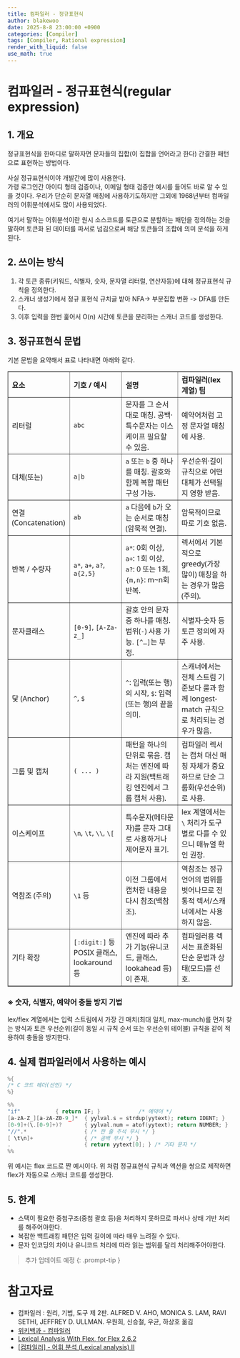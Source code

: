 ```yaml
---
title: 컴파일러 - 정규표현식
author: blakewoo
date: 2025-8-8 23:00:00 +0900
categories: [Compiler]
tags: [Compiler, Rational expression] 
render_with_liquid: false
use_math: true
---
```


# 컴파일러 - 정규표현식(regular expression)
## 1. 개요
정규표현식을 한마디로 말하자면 문자들의 집합(이 집합을 언어라고 한다) 간결한 패턴으로 표현하는 방법이다.

사실 정규표현식이야 개발간에 많이 사용한다.   
가령 로그인간 아이디 형태 검증이나, 이메일 형태 검증만 예시를 들어도 바로 알 수 있을 것이다.
우리가 단순히 문자열 매칭에 사용하기도하지만 그외에 1968년부터 컴파일러의 어휘분석에서도 많이 사용되었다.

여기서 말하는 어휘분석이란 원시 소스코드를 토큰으로 분할하는 패턴을 정의하는 것을 말하며 토큰화 된 데이터를
파서로 넘김으로써 해당 토큰들의 조합에 의미 분석을 하게 된다.

## 2. 쓰이는 방식
1. 각 토큰 종류(키워드, 식별자, 숫자, 문자열 리터럴, 연산자등)에 대해 정규표현식 규칙을 정의한다.
2. 스캐너 생성기에서 정규 표현식 규치글 받아 NFA-> 부분집합 변환 -> DFA를 만든다.
3. 이후 입력을 한번 훑어서 O(n) 시간에 토큰을 분리하는 스캐너 코드를 생성한다. 

## 3. 정규표현식 문법
기본 문법을 요약해서 표로 나타내면 아래와 같다.

<table border="1" cellspacing="0" style="border-collapse:collapse; font-family:system-ui, -apple-system, 'Segoe UI', Roboto, 'Noto Sans', 'Helvetica Neue', Arial; width:100%; max-width:900px;">
  <thead>
    <tr>
      <th style="text-align:left;">요소</th>
      <th style="text-align:left;">기호 / 예시</th>
      <th style="text-align:left;">설명</th>
      <th style="text-align:left;">컴파일러(lex 계열) 팁</th>
    </tr>
  </thead>
  <tbody>
    <tr>
      <td>리터럴</td>
      <td><code>abc</code></td>
      <td>문자를 그 순서대로 매칭. 공백·특수문자는 이스케이프 필요할 수 있음.</td>
      <td>예약어처럼 고정 문자열 매칭에 사용.</td>
    </tr>
    <tr>
      <td>대체(또는)</td>
      <td><code>a|b</code></td>
      <td><code>a</code> 또는 <code>b</code> 중 하나를 매칭. 괄호와 함께 복합 패턴 구성 가능.</td>
      <td>우선순위·길이 규칙으로 어떤 대체가 선택될지 영향 받음.</td>
    </tr>
    <tr>
      <td>연결 (Concatenation)</td>
      <td><code>ab</code></td>
      <td><code>a</code> 다음에 <code>b</code>가 오는 순서로 매칭 (암묵적 연결).</td>
      <td>암묵적이므로 따로 기호 없음.</td>
    </tr>
    <tr>
      <td>반복 / 수량자</td>
      <td><code>a*</code>, <code>a+</code>, <code>a?</code>, <code>a{2,5}</code></td>
      <td><code>a*</code>: 0회 이상, <code>a+</code>: 1회 이상, <code>a?</code>: 0 또는 1회, <code>{m,n}</code>: m~n회 반복.</td>
      <td>렉서에서 기본적으로 greedy(가장 많이) 매칭을 하는 경우가 많음(주의).</td>
    </tr>
    <tr>
      <td>문자클래스</td>
      <td><code>[0-9]</code>, <code>[A-Za-z_]</code></td>
      <td>괄호 안의 문자 중 하나를 매칭. 범위(<code>-</code>) 사용 가능. <code>[^…]</code>는 부정.</td>
      <td>식별자·숫자 등 토큰 정의에 자주 사용.</td>
    </tr>
    <tr>
      <td>닻 (Anchor)</td>
      <td><code>^</code>, <code>$</code></td>
      <td><code>^</code>: 입력(또는 행)의 시작, <code>$</code>: 입력(또는 행)의 끝을 의미.</td>
      <td>스캐너에서는 전체 스트림 기준보다 룰과 함께 longest-match 규칙으로 처리되는 경우가 많음.</td>
    </tr>
    <tr>
      <td>그룹 및 캡처</td>
      <td><code>( ... )</code></td>
      <td>패턴을 하나의 단위로 묶음. 캡처는 엔진에 따라 지원(백트래킹 엔진에서 그룹 캡처 사용).</td>
      <td>컴파일러 렉서는 캡처 대신 매칭 자체가 중요하므로 단순 그룹화(우선순위)로 사용.</td>
    </tr>
    <tr>
      <td>이스케이프</td>
      <td><code>\n</code>, <code>\t</code>, <code>\\</code>, <code>\[</code></td>
      <td>특수문자(메타문자)를 문자 그대로 사용하거나 제어문자 표기.</td>
      <td>lex 계열에서는 <code>\</code> 처리가 도구별로 다를 수 있으니 매뉴얼 확인 권장.</td>
    </tr>
    <tr>
      <td>역참조 (주의)</td>
      <td><code>\1</code> 등</td>
      <td>이전 그룹에서 캡처한 내용을 다시 참조(백참조).</td>
      <td>역참조는 정규 언어의 범위를 벗어나므로 전통적 렉서/스캐너에서는 사용하지 않음.</td>
    </tr>
    <tr>
      <td>기타 확장</td>
      <td><code>[:digit:]</code> 등 POSIX 클래스, lookaround 등</td>
      <td>엔진에 따라 추가 기능(유니코드, 클래스, lookahead 등)이 존재.</td>
      <td>컴파일러용 렉서는 표준화된 단순 문법과 상태(모드)를 선호.</td>
    </tr>
  </tbody>
</table>


### ※ 숫자, 식별자, 예약어 충돌 방지 기법
lex/flex 계열에서는 입력 스트림에서 가장 긴 매치(최대 일치, max-munch)를 먼저 찾는 방식과 
토큰 우선순위(길이 동일 시 규칙 순서 또는 우선순위 테이블) 규칙을 같이 적용하여 충돌을 방지한다.

## 4. 실제 컴파일러에서 사용하는 예시

```C
%{
/* C 코드 헤더(선언) */
%}

%%
"if"           { return IF; }            /* 예약어 */
[a-zA-Z_][a-zA-Z0-9_]*  { yylval.s = strdup(yytext); return IDENT; }
[0-9]+(\.[0-9]+)?       { yylval.num = atof(yytext); return NUMBER; }
"//".*                  { /* 한 줄 주석 무시 */ }
[ \t\n]+                { /* 공백 무시 */ }
.                       { return yytext[0]; } /* 기타 문자 */
%%
```

위 예시는 flex 코드로 짠 예시이다. 위 처럼 정규표현식 규칙과 액션을 쌍으로 제작하면 flex가 자동으로 스캐너 코드를
생성한다.

## 5. 한계
- 스택이 필요한 중첩구조(중첩 괄호 등)을 처리하지 못하므로 파서나 상태 기반 처리를 해주어야한다.
- 복잡한 백트래킹 패턴은 입력 길이에 따라 매우 느려질 수 있다.
- 문자 인코딩의 차이나 유니코드 처리에 따라 읽는 범위를 달리 처리해주어야한다.

> 추가 업데이트 예정
{: .prompt-tip }

# 참고자료
- 컴파일러 : 원리, 기법, 도구 제 2판. ALFRED V. AHO, MONICA S. LAM, RAVI SETHI, JEFFREY D. ULLMAN. 우원희, 신승철, 우균, 하상호 옮김
- [위키백과 - 컴파일러](https://ko.wikipedia.org/wiki/%EC%98%A4%ED%86%A0%EB%A7%88%ED%83%80_%EC%9D%B4%EB%A1%A0)
- [Lexical Analysis With Flex, for Flex 2.6.2](https://westes.github.io/flex/manual/Patterns.html#Patterns)
- [[컴파일러] - 어휘 분석 (Lexical analysis) II](https://untitledtblog.tistory.com/11)
